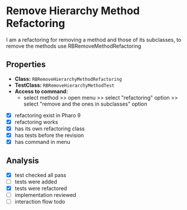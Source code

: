 
# Remove Hierarchy Method Refactoring

I am a refactoring for removing a method and those of its subclasses, to remove the methods use RBRemoveMethodRefactoring

## Properties

- **Class:** ```RBRemoveHierarchyMethodRefactoring```
- **TestClass:** ```RBRemoveHierarchyMethodTest```
- **Access to command:** 
    - select method >> open menu >> select "refactoring" option >> select "remove and the ones in subclasses" option
- [x] refactoring exist in Pharo 9
- [x] refactoring works
- [x] has its own refactoring class 
- [x] has tests before the revision
- [x] has command in menu

## Analysis

- [x] test checked all pass
- [ ] tests were added
- [x] tests were refactored
- [ ] implementation reviewed
- [ ] interaction flow todo